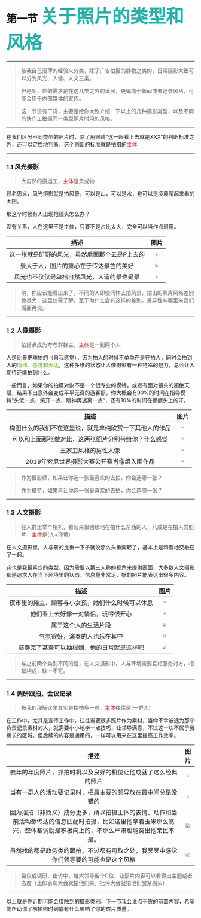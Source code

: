 # 第一节  <font color="#20B2AA" size="7">关于照片的类型和风格</font>

---------------------------------------
> 按我自己浅薄的经验来分类，除了广告拍摄的静物之类的，日常摄影大致可以分为风光、人像、人文三类。
>
> 但是呢，你的需求是在这几类之外的延展，更偏向于新闻或者记录风格，可能会用于内部媒体的宣传。
>
> 这一节没有干货，主要是给你大致介绍一下以上的几种摄影类型，以及不同的快门工拍摄同一类型照片时用的风格。

---------------------------------------

在我们区分不同类型的照片时，除了用眼睛“这一眼看上去就是XXX”的判断标准之外，还可以定性地判断，这个判断的标准就是拍摄的<font color="#ff1111">主体</font>

--------------------------------------------------

### 1.1  风光摄影

> 大自然的搬运工，<font color="#ff1111">主体</font>是景或物

顾名思义，风光摄影就是拍风景，可以是山，可以是水，也可以是凌晨爬起来看的太阳。

那这个时候有人出现抢镜头怎么办？

没有关系，人在这里不是主体，只要不是占比太大，完全可以当作点缀用。

|                     描述                      |                             图片                             |
| :-------------------------------------------: | :----------------------------------------------------------: |
| 这一张就是旷野的风光，虽然后面那个云是P上去的 | <img src="../assets/chapter1/scene1.jpg" style="zoom:33%;" /> |
|    景大于人，图片的重心在于传达景色的美好     | <img src="../assets/chapter1/scene2.jpg" style="zoom:50%;" /> |
|  风光也不仅仅是单指自然风光，人造的景也是景   | <img src="../assets/chapter1/scene3.jpg" style="zoom: 33%;" /> |

> 呐，你应该能看出来了，不同的人即使同样去拍风景，拍出的照片风格差别也很大，这里仅需了解，至于为什么会有这样的差别，差异性从哪里来我们后面再说。

------------------------------------------------------------

### 1.2  人像摄影

> 拍好点成为夸夸群群主，<font color="#ff1111">主体</font>是一到两个人

人是比景更难拍的（自我感觉），因为拍人的时候不单单在是在拍人，同时会拍到人的<font color="#66aa1a">情绪、感觉和表达</font>，这种多维的状态让人像摄影有一种特殊的魅力，总会让人期待还能拍到什么。

一般而言，如果你的拍摄对象不是一个很专业的模特，或者有面对镜头的超绝天赋，结果不出意外会变成平平无奇的游客照。你大概会有90%的时间在指导模特“头低一点、笑开一点、眼神再迷离一点”，还有10%的时间在擦额头上的汗。

|                          描述                          |                             图片                             |
| :----------------------------------------------------: | :----------------------------------------------------------: |
| 构图什么的我们不在这里说，就是单纯欣赏一下其他人的作品 | <img src="../assets/chapter1/profile1.jpg" style="zoom: 33%;" /> |
|  可以和上面那张做对比，这两张照片分别带给你了什么感觉  | <img src="../assets/chapter1/profile2.jpg" style="zoom:33%;" /> |
|                  王家卫风格的男性人像                  | <img src="../assets/chapter1/profile3.jpg" style="zoom:33%;" /> |
|       2019年索尼世界摄影大赛公开赛肖像组入围作品       | <img src="../assets/chapter1/profile4.jpg" style="zoom:33%;" /> |

> 作为摄影师，如果让你选一张最喜欢的去拍，你会选哪一张？
>
> 作为模特，如果再让你选一张最喜欢的去拍，你会选哪一张？

----------------------------

### 1.3  人文摄影

> 在人群里举个相机，看起来很猥琐地在拍什么东西的人，八成是在拍人文照片，<font color="#ff1111">主体</font>是(人+环境)

在人文摄影里，人与景的比重一下子就没那么头重脚轻了，基本上是和谐地交融在了一起。

这也是我最喜欢的类型，因为需要以第三人称的视角来提供画面，大多数人文摄影都是追求人在当下环境里的状态，信息量非常足，好的照片能表达出很多内容。

|                       描述                       |                             图片                             |
| :----------------------------------------------: | :----------------------------------------------------------: |
| 夜市里的摊主、顾客与小女孩，她们什么时候可以休息 | <img src="../assets/chapter1/humanities1.jpg" style="zoom: 33%;" /> |
|        他们看上去好像一对情侣，玩得很开心        | <img src="../assets/chapter1/humanities2.jpg" style="zoom:33%;" /> |
|               属于这个人的生活片段               | <img src="../assets/chapter1/humanities3.jpg" style="zoom: 50%;" /> |
|           气氛很好，演奏的人也乐在其中           | <img src="../assets/chapter1/humanities4.jpg" style="zoom:50%;" /> |
|    演奏完了甚至可以抽根烟，他的日常就是这样吧    | <img src="../assets/chapter1/humanities5.jpg" style="zoom:50%;" /> |

> 与之前两个类别不同的是，在人文摄影中，人与环境需要互相服务对方，相辅相成，缺一不可。

-------------------------------------

### 1.4  调研跟拍、会议记录

> 按我的理解这里其实是摆拍多一些，<font color="#ff1111">主体</font>往往是(一群人)

在工作中，尤其是宣传工作中，往往需要很多照片作为素材，当你不幸被选为那个负责记录素材的人，就需要小小地学一点技巧，让领导满意，不过这一块不属于我擅长的区域。但后续的内容是通用的，一样可以用来在这里提高工作效率。

|                             描述                             |                             图片                             |
| :----------------------------------------------------------: | :----------------------------------------------------------: |
| 去年的年度照片，抓拍时机以及良好的机位让他成就了这么经典的照片 | <img src="../assets/chapter1/doc1.jpg" style="zoom:33%;" />  |
| 当有一群人的活动要记录时，把最主要的领导放在最中间总是没错的 | <img src="../assets/chapter1/doc2.jpg" style="zoom:33%;" />  |
| 因为摆拍（非贬义）成分更多，所以拍摄主体的表情、动作和当前活动想传达的信息匹配时拍摄，比如这里他拿着玉米那么高兴，整体基调就是积极向上的，不那么严肃也能突出他亲民不是。 | <img src="../assets/chapter1/doc3.jpg" style="zoom: 67%;" /> |
| 虽然找的都是政务类的跟拍，不过都有可取之处，我冥冥中感觉你们领导要的可能也是这个风格 | <img src="../assets/chapter1/doc4.jpg" style="zoom:67%;" />  |

> 会议或调研、出访中，给大领导留个C位，让照片内容可以看得出主题或者态度（比如表彰大会就拍他们笑，批评大会就拍他们皱紧眉头）

--------------------------------

以上就是你近期可能会接触到的摄影类别，下一节我会说点干货的前置内容，希望能帮助你了解拍照时到底有什么影响了你的成片质量。